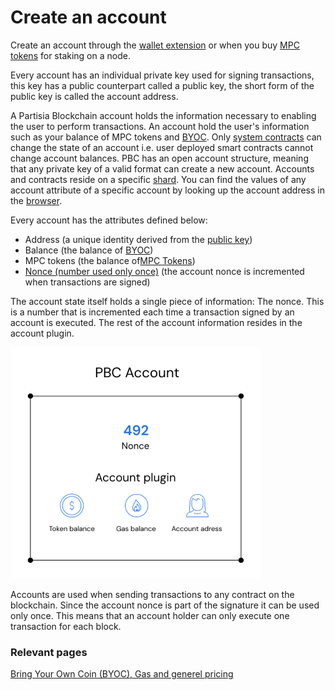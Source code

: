 # Create an account

Create an account through the [wallet extension](https://chrome.google.com/webstore/detail/partisia-wallet/gjkdbeaiifkpoencioahhcilildpjhgh) or when you buy [MPC tokens](https://kyc.partisiablockchain.com/) for staking on a node.


Every account has an individual private key used for signing transactions, this key has a public counterpart called a public key, the short form of the public key is called the account address.

A Partisia Blockchain account holds the information necessary to enabling the user to perform transactions. An account hold the user's information such as your balance of MPC tokens
and [BYOC](../pbc-fundamentals/byoc/introduction-to-byoc.md). Only [system contracts](governance-system-smart-contracts-overview.md) can change the state of an account i.e. user deployed smart contracts
cannot change account balances. PBC has an open account structure, meaning that any private key of a valid format can
create a new account. Accounts and contracts reside on a specific [shard](sharding.md). You can find the values of any account attribute of a specific account by looking up the account address in the [browser](https://browser.partisiablockchain.com/accounts).

Every account has the attributes defined below:

- Address (a unique identity derived from the [public key](../pbc-fundamentals/dictionary.md#public-key-cryptography))
- Balance (the balance of [BYOC](../pbc-fundamentals/byoc/introduction-to-byoc.md))
- MPC tokens (the balance of[MPC Tokens](../pbc-fundamentals/mpc-token-model-and-account-elements.md))
- [Nonce (number used only once)](../pbc-fundamentals/dictionary.md#nonce) (the account nonce is incremented when transactions are signed)


The account state itself holds a single piece of information: The nonce. This is a number that is incremented each time a transaction signed by an account is executed. The rest of the account information resides in the account plugin.

![Account_plugin](../pbc-fundamentals/img/create-an-account-00.png)

Accounts are used when sending transactions to any contract on the blockchain.
Since the account nonce is part of the signature it can be used only once. This means that an account holder can only execute one transaction for each block.

### Relevant pages

[Bring Your Own Coin (BYOC), Gas and generel pricing](../pbc-fundamentals/byoc/introduction-to-byoc.md)
